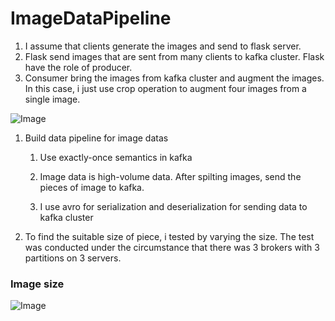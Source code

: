 # ImageDataPipeline
1. I assume that clients generate the images and send to flask server.
2. Flask send images that are sent from many clients to kafka cluster.
   Flask have the role of producer.
3. Consumer bring the images from kafka cluster and augment the images.
   In this case, i just use crop operation to augment four images from a single image. 


![Image](https://github.com/user-attachments/assets/e4a5b7c5-5547-4790-8af9-fb1bed210020)

1. Build data pipeline for image datas
   1) Use exactly-once semantics in kafka
      
   2) Image data is high-volume data. After spilting images, send the pieces of image to kafka.  

   3) I use avro for serialization and deserialization for sending data to kafka cluster

2. To find the suitable size of piece, i tested by varying the size.
   The test was conducted under the circumstance that there was 3 brokers with 3 partitions on 3 servers. 






### Image size
![Image](https://github.com/user-attachments/assets/8f6c388b-0dde-4739-8456-b8fef3005728)
